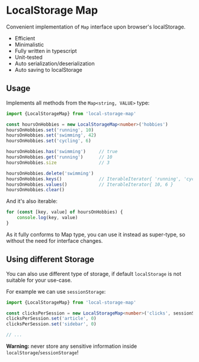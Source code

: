 # LocalStorage Map

Convenient implementation of `Map` interface upon browser's localStorage.

- Efficient
- Minimalistic
- Fully written in typescript
- Unit-tested
- Auto serialization/deserialization
- Auto saving to localStorage

## Usage

Implements all methods from the `Map<string, VALUE>` type:

```typescript
import {LocalStorageMap} from 'local-storage-map'

const hoursOnHobbies = new LocalStorageMap<number>('hobbies')
hoursOnHobbies.set('running', 10)
hoursOnHobbies.set('swimming', 42)
hoursOnHobbies.set('cycling', 6)

hoursOnHobbies.has('swimming')     // true
hoursOnHobbies.get('running')      // 10
hoursOnHobbies.size                // 3

hoursOnHobbies.delete('swimming')
hoursOnHobbies.keys()              // IterableIterator{ 'running', 'cycling' }
hoursOnHobbies.values()            // IterableIterator{ 10, 6 }
hoursOnHobbies.clear()
```

And it's also iterable:

```typescript
for (const [key, value] of hoursOnHobbies) {
    console.log(key, value)
}
```

As it fully conforms to Map type, you can use it instead as super-type, so without the need for interface changes.

## Using different Storage 

You can also use different type of storage, if default `localStorage` is not suitable for your use-case. 

For example we can use `sessionStorage`:

```typescript
import {LocalStorageMap} from 'local-storage-map'

const clicksPerSession = new LocalStorageMap<number>('clicks', sessionStorage)
clicksPerSession.set('article', 0)
clicksPerSession.set('sidebar', 0)

// ... 
```

**Warning:** never store any sensitive information inside `localStorage`/`sessionStorage`!
